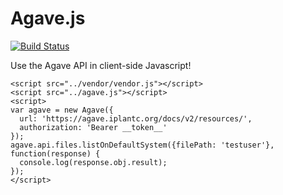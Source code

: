 # Agave.js

[![Build Status](https://travis-ci.org/mrhanlon/agave-js.svg)](https://travis-ci.org/mrhanlon/agave-js)

Use the Agave API in client-side Javascript!

```
<script src="../vendor/vendor.js"></script>
<script src="../agave.js"></script>
<script>
var agave = new Agave({
  url: 'https://agave.iplantc.org/docs/v2/resources/',
  authorization: 'Bearer __token__'
});
agave.api.files.listOnDefaultSystem({filePath: 'testuser'}, function(response) {
  console.log(response.obj.result);
});
</script>
```
